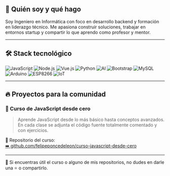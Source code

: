 ## 🧩 Quién soy y qué hago 

Soy Ingeniero en Informática con foco en desarrollo backend y formación en liderazgo técnico. Me apasiona construir soluciones, trabajar en entornos startup y compartir lo que aprendo como profesor y mentor.

---

## 🛠️ Stack tecnológico

![JavaScript](https://img.shields.io/badge/-JavaScript-F7DF1E?style=flat&logo=javascript&logoColor=black)
![Node.js](https://img.shields.io/badge/-Node.js-339933?style=flat&logo=node.js&logoColor=white)
![Vue.js](https://img.shields.io/badge/-Vue.js-4FC08D?style=flat&logo=vue.js&logoColor=white)
![Python](https://img.shields.io/badge/-Python-3776AB?style=flat&logo=python&logoColor=white)
![AI](https://img.shields.io/badge/-Artificial_Intelligence-412991?style=flat&logo=openai&logoColor=white)
![Bootstrap](https://img.shields.io/badge/-Bootstrap-7952B3?style=flat&logo=bootstrap&logoColor=white)
![MySQL](https://img.shields.io/badge/-MySQL-4479A1?style=flat&logo=mysql&logoColor=white)
![Arduino](https://img.shields.io/badge/-Arduino-00979D?style=flat&logo=arduino&logoColor=white)
![ESP8266](https://img.shields.io/badge/-ESP8266-000000?style=flat&logo=espressif&logoColor=white)
![IoT](https://img.shields.io/badge/-IoT-000000?style=flat&logo=espressif&logoColor=white)

---

## 🔥 Proyectos para la comunidad

### 📘 Curso de JavaScript desde cero
> Aprende JavaScript desde lo más básico hasta conceptos avanzados.  
> En cada clase se adjunta el código fuente totalmente comentado y con ejercicios.

📌 Repositorio del curso:  
[➡️ github.com/felipeponcedeleon/curso-javascript-desde-cero](https://github.com/felipeponcedeleon/curso-javascript-basico)

---

💬 Si encuentras útil el curso o alguno de mis repositorios, no dudes en darle una ⭐ o compartirlo.


